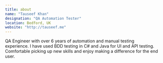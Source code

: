 ```yaml
---
title: about
name: "Tauseef Khan"
designation: "QA Automation Tester"
location: Bedford, UK
website: "http://tauseef.me"
---
```


QA Engineer with over 6 years of automation and manual testing experience. I have used BDD testing in C# and Java for UI and API testing. Comfortable picking up new skills and enjoy making a difference for the end user.
